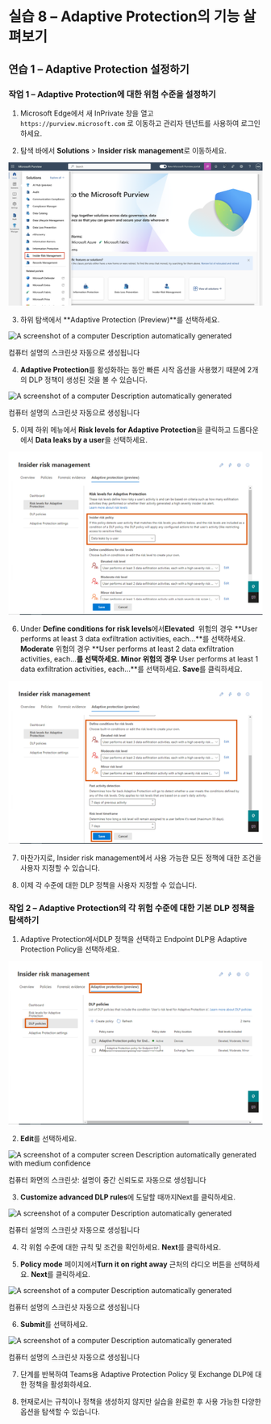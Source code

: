 # 실습 8 – Adaptive Protection의 기능 살펴보기

## 연습 1 – Adaptive Protection 설정하기

### 작업 1 – Adaptive Protection에 대한 위험 수준을 설정하기

1.  Microsoft Edge에서 새 InPrivate 창을 열고
    `https://purview.microsoft.com` 로 이동하고 관리자 텐넌트를 사용하여
    로그인하세요.

2.  탐색 바에서 **Solutions** \> **Insider risk** **management**로
    이동하세요.

![](./media/image1.png)

3.  하위 탐색에서 **Adaptive Protection (Preview)**를 선택하세요.

![A screenshot of a computer Description automatically
generated](./media/image2.png)

컴퓨터 설명의 스크린샷 자동으로 생성됩니다

4.  **Adaptive Protection**를 활성화하는 동안 빠른 시작 옵션을 사용했기
    때문에 2개의 DLP 정책이 생성된 것을 볼 수 있습니다.

![A screenshot of a computer Description automatically
generated](./media/image3.png)

컴퓨터 설명의 스크린샷 자동으로 생성됩니다

5.  이제 하위 메뉴에서 **Risk levels for Adaptive Protection**을
    클릭하고 드롭다운에서 **Data leaks by a user**을 선택하세요.

![BrokenImage](./media/image4.png)


6.  Under **Define conditions for risk levels**에서**Elevated**  위험의
    경우 **User performs at least 3 data exfiltration activities,
    each…**를 선택하세요. **Moderate** 위험의 경우 **User performs at
    least 2 data exfiltration activities, each…**를 선택하세요.
    **Minor** 위험의 경우** User performs at least 1 data exfiltration
    activities, each…**를 선택하세요. **Save**를 클릭하세요.

![BrokenImage](./media/image5.png)



7.  마찬가지로, Insider risk management에서 사용 가능한 모든 정책에 대한
    조건을 사용자 지정할 수 있습니다.

8.  이제 각 수준에 대한 DLP 정책을 사용자 지정할 수 있습니다.

### 작업 2 – Adaptive Protection의 각 위험 수준에 대한 기본 DLP 정책을 탐색하기

1.  Adaptive Protection에서DLP 정책을 선택하고 Endpoint DLP용 Adaptive
    Protection Policy을 선택하세요.

![BrokenImage](./media/image6.png)


2.  **Edit**를 선택하세요.

![A screenshot of a computer screen Description automatically generated
with medium confidence](./media/image7.png)

컴퓨터 화면의 스크린샷: 설명이 중간 신뢰도로 자동으로 생성됩니다

3.  **Customize advanced DLP rules**에 도달할 때까지Next를 클릭하세요.

![A screenshot of a computer Description automatically
generated](./media/image8.png)

컴퓨터 설명의 스크린샷 자동으로 생성됩니다

4.  각 위험 수준에 대한 규칙 및 조건을 확인하세요. **Next**를
    클릭하세요.

5.  **Policy mode** 페이지에서**Turn it on right away** 근처의 라디오
    버튼을 선택하세요. **Next**를 클릭하세요.

![A screenshot of a computer Description automatically
generated](./media/image9.png)

컴퓨터 설명의 스크린샷 자동으로 생성됩니다

6.  **Submit**를 선택하세요.

![A screenshot of a computer Description automatically
generated](./media/image9.png)

컴퓨터 설명의 스크린샷 자동으로 생성됩니다

7.  단계를 반복하여 Teams용 Adaptive Protection Policy 및 Exchange DLP에
    대한 정책을 활성화하세요.

8.  현재로서는 규칙이나 정책을 생성하지 않지만 실습을 완료한 후 사용
    가능한 다양한 옵션을 탐색할 수 있습니다.
